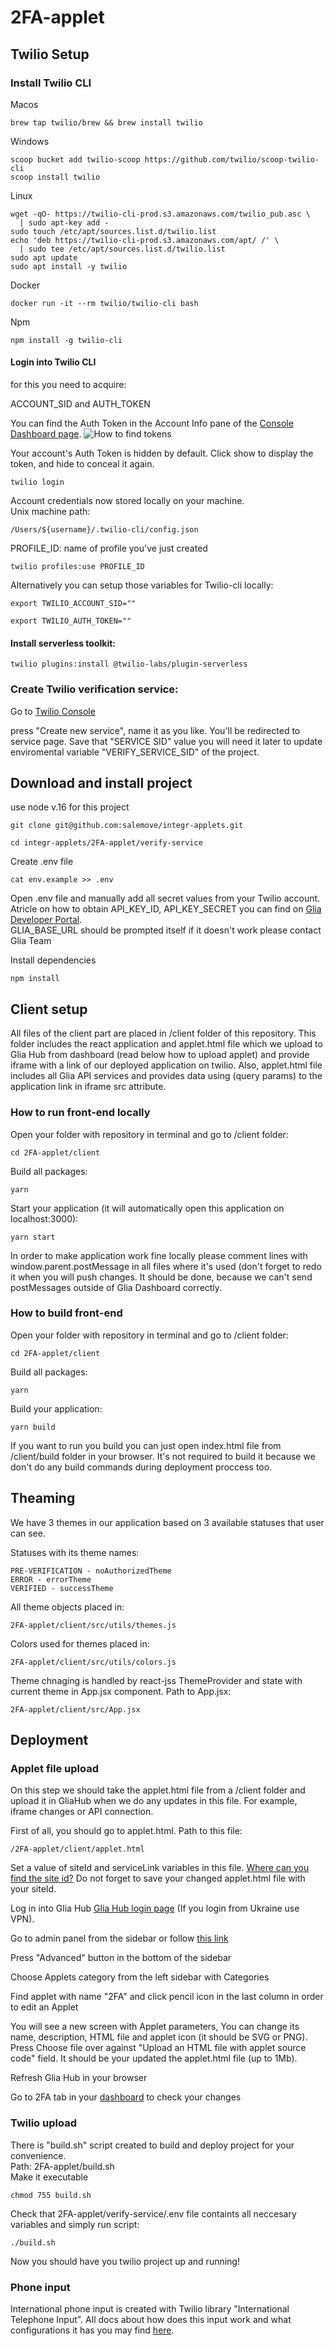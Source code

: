 # 2FA-applet

## Twilio Setup

### Install Twilio CLI

Macos

```
brew tap twilio/brew && brew install twilio
```

Windows

```
scoop bucket add twilio-scoop https://github.com/twilio/scoop-twilio-cli
scoop install twilio
```

Linux

```
wget -qO- https://twilio-cli-prod.s3.amazonaws.com/twilio_pub.asc \
  | sudo apt-key add -
sudo touch /etc/apt/sources.list.d/twilio.list
echo 'deb https://twilio-cli-prod.s3.amazonaws.com/apt/ /' \
  | sudo tee /etc/apt/sources.list.d/twilio.list
sudo apt update
sudo apt install -y twilio
```

Docker

```
docker run -it --rm twilio/twilio-cli bash
```

Npm

```
npm install -g twilio-cli
```

#### Login into Twilio CLI

for this you need to acquire:

ACCOUNT_SID and AUTH_TOKEN

You can find the Auth Token in the Account Info pane of the [Console Dashboard page](https://console.twilio.com/?frameUrl=%2Fconsole%3F_ga%3D2.245783552.549853343.1649763806-804730721.1649763806%26x-target-region%3Dus1).
![How to find tokens](https://support.twilio.com/hc/article_attachments/5015061068443/dashboard.png)

Your account's Auth Token is hidden by default. Click show to display the token, and hide to conceal it again.

```
twilio login
```

Account credentials now stored locally on your machine.  
Unix machine path:

```
/Users/${username}/.twilio-cli/config.json
```

PROFILE_ID: name of profile you've just created

```
twilio profiles:use PROFILE_ID
```

Alternatively you can setup those variables for Twilio-cli locally:

```
export TWILIO_ACCOUNT_SID=""
```

```
export TWILIO_AUTH_TOKEN=""
```

#### Install serverless toolkit:

```
twilio plugins:install @twilio-labs/plugin-serverless
```

### Create Twilio verification service:

Go to [Twilio Console](https://console.twilio.com/us1/develop/verify/services?frameUrl=%2Fconsole%2Fverify%2Fservices%3Fx-target-region%3Dus1)

press "Create new service", name it as you like. You'll be redirected to service page.
Save that "SERVICE SID" value you will need it later to update enviromental variable "VERIFY_SERVICE_SID" of the project.

## Download and install project

use node v.16 for this project

```
git clone git@github.com:salemove/integr-applets.git
```

```
cd integr-applets/2FA-applet/verify-service
```

Create .env file

```
cat env.example >> .env
```

Open .env file and manually add all secret values from your Twilio account.  
Atricle on how to obtain API_KEY_ID, API_KEY_SECRET you can find on [Glia Developer Portal](https://docs.glia.com/glia-support/docs/how-to-get-a-user-api-key).  
GLIA_BASE_URL should be prompted itself if it doesn't work please contact Glia Team

Install dependencies

```
npm install
```

## Client setup

All files of the client part are placed in /client folder of this repository.
This folder includes the react application and applet.html file which we upload to Glia Hub
from dashboard (read below how to upload applet) and provide iframe with a link of our deployed application on twilio.
Also, applet.html file includes all Glia API services and provides data using (query params) to the application link in iframe src attribute.

### How to run front-end locally

Open your folder with repository in terminal and go to /client folder:

```
cd 2FA-applet/client
```

Build all packages:

```
yarn
```

Start your application (it will automatically open this application on localhost:3000):

```
yarn start
```

In order to make application work fine locally please comment lines with window.parent.postMessage in all files where it's used (don't forget to redo it when you will push changes. It should be done, because we can't send postMessages outside of Glia Dashboard correctly.

### How to build front-end

Open your folder with repository in terminal and go to /client folder:

```
cd 2FA-applet/client
```

Build all packages:

```
yarn
```

Build your application:

```
yarn build
```

If you want to run you build you can just open
index.html file from /client/build folder in your browser. It's not required to build it because
we don't do any build commands during deployment proccess too.

## Theaming

We have 3 themes in our application based on 3 available statuses that user can see.

Statuses with its theme names:

```
PRE-VERIFICATION - noAuthorizedTheme
ERROR - errorTheme
VERIFIED - successTheme
```

All theme objects placed in:

```
2FA-applet/client/src/utils/themes.js
```

Colors used for themes placed in:

```
2FA-applet/client/src/utils/colors.js
```

Theme chnaging is handled by react-jss ThemeProvider and state
with current theme in App.jsx component. Path to App.jsx:

```
2FA-applet/client/src/App.jsx
```

## Deployment

### Applet file upload

On this step we should take the applet.html file from a /client folder and
upload it in GliaHub when we do any updates in this file. For example, iframe changes or API connection.

First of all, you should go to applet.html. Path to this file:

```
/2FA-applet/client/applet.html
```

Set a value of siteId and serviceLink variables in this file. [Where can you find the site id?](https://docs.glia.com/glia-support/docs/where-can-i-find-the-site-id)
Do not forget to save your changed applet.html file with your siteId.

Log in into Glia Hub [Glia Hub login page](https://app.glia.com/login)
(If you login from Ukraine use VPN).

Go to admin panel from the sidebar or follow [this link](https://app.glia.com/#/admin)

Press "Advanced" button in the bottom of the sidebar

Choose Applets category from the left sidebar with Categories

Find applet with name "2FA" and click pencil icon in the last column in order to edit an Applet

You will see a new screen with Applet parameters, You can change its name, description, HTML file and applet icon (it should be SVG or PNG). Press Choose file over against "Upload an HTML file with applet source code" field. It should be your updated the applet.html file (up to 1Mb).

Refresh Glia Hub in your browser

Go to 2FA tab in your [dashboard](https://app.glia.com/#/) to check your changes

### Twilio upload

There is "build.sh" script created to build and deploy project for your convenience.  
Path: 2FA-applet/build.sh  
Make it executable

```
chmod 755 build.sh
```

Check that 2FA-applet/verify-service/.env file containts all neccesary variables and simply run script:

```
./build.sh
```

Now you should have you twilio project up and running!

### Phone input

International phone input is created with Twilio library "International Telephone Input".
All docs about how does this input work and what configurations it has you may find [here](https://github.com/jackocnr/intl-tel-input).
